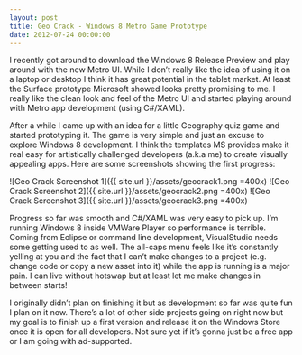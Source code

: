 ```yaml
---
layout: post
title: Geo Crack - Windows 8 Metro Game Prototype
date: 2012-07-24 00:00:00
---
```

I recently got around to download the Windows 8 Release Preview and play around with the new Metro UI. While I don’t really like the idea of using it on a laptop or desktop I think it has great potential in the tablet market. At least the Surface prototype Microsoft showed looks pretty promising to me. I really like the clean look and feel of the Metro UI and started playing around with Metro app development (using C#/XAML).

After a while I came up with an idea for a little Geography quiz game and started prototyping it. The game is very simple and just an excuse to explore Windows 8 development. I think the templates MS provides make it real easy for artistically challenged developers (a.k.a me) to create visually appealing apps. Here are some screenshots  showing the first progress:

![Geo Crack Screenshot 1]({{ site.url }}/assets/geocrack1.png =400x)
![Geo Crack Screenshot 2]({{ site.url }}/assets/geocrack2.png =400x)
![Geo Crack Screenshot 3]({{ site.url }}/assets/geocrack3.png =400x)

Progress so far was smooth and C#/XAML was very easy to pick up. I’m running Windows 8 inside VMWare Player so performance is terrible. Coming from Eclipse or command line development, VisualStudio needs some getting used to as well. The all-caps menu feels like it’s constantly yelling at you and the fact that I can’t make changes to a project (e.g. change code or copy a new asset into it) while the app is running is a major pain. I can live without hotswap but at least let me make changes in between starts!

I originally didn’t plan on finishing it but as development so far was quite fun I plan on it now. There’s a lot of other side projects going on right now but my goal is to finish up a first version and release it on the Windows Store once it is open for all developers. Not sure yet if it’s gonna just be a free app or I am going with ad-supported.